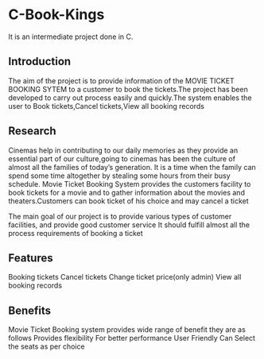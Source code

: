 # C-Book-Kings
It is an intermediate project done in C.

## Introduction
The aim of the project is to provide information of the MOVIE TICKET BOOKING SYTEM to a customer to book the tickets.The project has been developed to carry out process easily and quickly.The system enables the user to Book tickets,Cancel tickets,View all booking records

## Research
Cinemas help in contributing to our daily memories as they provide an essential part of our culture,going to cinemas has been the culture of almost all the families of today’s generation. It is a time when the family can spend some time altogether by stealing some hours from their busy schedule. Movie Ticket Booking System provides the customers facility to book tickets for a movie and to gather information about the movies and theaters.Customers can book ticket of his choice and may cancel a ticket

The main goal of our project is to provide various types of customer facilities, and provide good  customer service It should fulfill almost all the process requirements of booking a ticket

## Features
Booking tickets
Cancel tickets
Change ticket price(only admin)
View all booking records

## Benefits
Movie Ticket Booking system provides wide range of benefit they are as follows
Provides flexibility
For better performance
User Friendly
Can Select the seats as per choice
